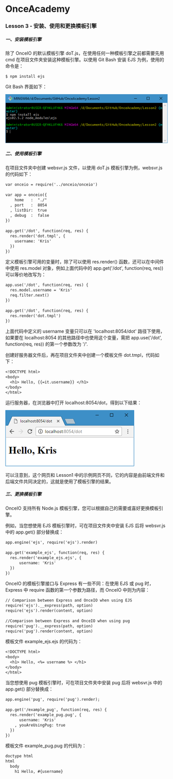 # OnceAcademy
### Lesson 3 - 安装、使用和更换模板引擎    
##### 一、安装模板引擎  

除了 OnceIO 的默认模板引擎 doT.js，在使用任何一种模板引擎之前都需要先用 cmd 在项目文件夹安装这种模板引擎。以使用 Git Bash 安装 EJS 为例，使用的命令是：  
    
    $ npm install ejs  
Git Bash 界面如下：

![Git Bash 界面][1]   

##### 二、使用模板引擎  

在项目文件夹中创建 websvr.js 文件，以使用 doT.js 模板引擎为例，websvr.js 的代码如下：  

    var onceio = require('../onceio/onceio')

    var app = onceio({
        home   :  "./"
      , port   :  8054
      , listDir:  true
      , debug  :  false
    })

    app.get('/dot', function(req, res) {
      res.render('dot.tmpl', {
        username: 'Kris'
      })
    })  
    

定义模板引擎可用的变量时，除了可以使用 res.render() 函数，还可以在中间件中使用 res.model 对象，例如上面代码中的 app.get('/dot', function(req, res)) 可以等价地改写为：  

    app.use('/dot', function(req, res) {
      res.model.username = 'Kris'
      req.filter.next()
    })

    app.get('/dot', function(req, res) {
      res.render('dot.tmpl')
    })

上面代码中定义的 username 变量只可以在 'localhost:8054/dot' 路径下使用，如果要在 localhost:8054 的其他路径中也使用这个变量，需把 app.use('/dot', function(req, res)) 的第一个参数改为 '/'.  
  
创建好服务器文件后，再在项目文件夹中创建一个模板文件 dot.tmpl，代码如下：  

    <!DOCTYPE html>
    <body>
      <h1> Hello, {{=it.username}} </h1>
    </body>
    </html>  

运行服务器，在浏览器中打开 localhost:8054/dot，得到以下结果：  
  
![浏览器效果][2]  
  
可以注意到，这个网页和 Lesson1 中的示例网页不同，它的内容是由前端文件和后端文件共同决定的，这就是使用了模板引擎的结果。  
  
##### 三、更换模板引擎

OnceIO 支持所有 Node.js 模板引擎，您可以根据自己的需要或喜好更换模板引擎。  

例如，当您想使用 EJS 模板引擎时，可在项目文件夹中安装 EJS 后将 websvr.js 中的 app.get() 部分替换成：  

    app.engine('ejs', require('ejs').render)

    app.get('example_ejs', function(req, res) {
      res.render('example_ejs.ejs', {
          username: 'Kris'
      })
    })
  
OnceIO 的模板引擎接口与 Express 有一些不同：在使用 EJS 或 pug 时，Express 中 require 函数的第一个参数为路径，而 OnceIO 中则为内容：  

    // Comparison between Express and OnceIO when using EJS
    require('ejs').__express(path, option)
    require('ejs').render(content, option)

    //Comparison between Express and OnceIO when using pug
    require('pug').__express(path, option)
    require('pug').render(content, option)

模板文件 example_ejs.ejs 的代码为：  
  
    <!DOCTYPE html>
    <body>
      <h1> Hello, <%= username %> </h1>
    </body>
    </html>

当您想使用 pug 模板引擎时，可在项目文件夹中安装 pug 后将 websvr.js 中的 app.get() 部分替换成：   

    app.engine('pug', require('pug').render);

    app.get('/example_pug', function(req, res) {
      res.render('example_pug.pug', {
          username: 'Kris'
        , youAreUsingPug: true
      })
    })
  
模板文件 example_pug.pug 的代码为：  
  
    doctype html
    html
      body
        h1 Hello, #{username}





  [1]: https://raw.githubusercontent.com/OnceDoc/images/gh-pages/OnceAcademy/Lesson3/install_ejs.png
  [2]: https://raw.githubusercontent.com/OnceDoc/images/gh-pages/OnceAcademy/Lesson3/dot_webpage.png
